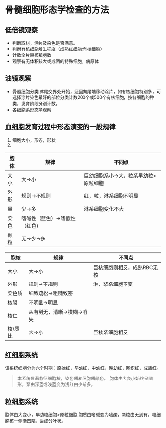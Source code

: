 # 骨髓细胞形态学检查的方法

## 低倍镜观察

- 判断取材，涂片及染色是否满意。
- 判断有核细胞增生程度（成熟红细胞:有核细胞）
- 计数全片巨核细胞数
- 观察有无体积较大或成团的特殊细胞，病原体

## 油镜观察

- 骨髓细胞分类 体尾交界处开始，迂回向尾端移动涂片，如有核细胞特别多，可选择涂片染色最好的部位分类计数200个或500个有核细胞，按各细胞的种类，发育阶段分别计数。
- 各细胞系形态学观察

## 血细胞发育过程中形态演变的一般规律

1. 细胞大小，形态，形状
2. 

| 胞体 | 规律                          | 不同点                                |
|------|-------------------------------|---------------------------------------|
| 大小 | 大->小                        | 巨幼细胞系小->大，粒系早幼粒>原粒细胞 |
| 外形 | 规则->不规则                  | 红，粒，淋系细胞不明显                |
| 量   | 少->多                        | 淋系细胞变化不大                      |
| 染色 | 嗜碱性（蓝色）->嗜酸性（红色) |                                       |
| 颗粒 | 无->少->多                    |                                       |


| 胞核    | 规律                       | 不同点                      |
|---------|----------------------------|-----------------------------|
| 大小    | 大->小                     | 巨核细胞则相反，成熟RBC无核 |
| 外形    | 规则->不规则               | 淋，浆系细胞不变            |
| 染色质  | 细致疏松->粗糙致密         |                             |
| 核膜    | 不明显->明显               |                             |
| 核仁    | 从有到无，清晰->模糊->消失 |                             |
| 核/质比 | 大->小                     | 巨核系细胞相反              |

## 红细胞系统
该系统细胞分为六个时期：原始红，早幼红，中幼红，晚幼红，网织红，成熟红。
>本系统显著特征细胞核，染色质和细胞质颜色。
胞体由大变小始终呈圆形，浆由深蓝或浅蓝变为浅红由少渐多。

## 粒细胞系统
胞体由大变小，早幼粒细胞>原粒细胞 胞质由嗜碱变为嗜酸，颗粒由无到有，粒细胞核一侧渐凹陷，后成分叶状。



